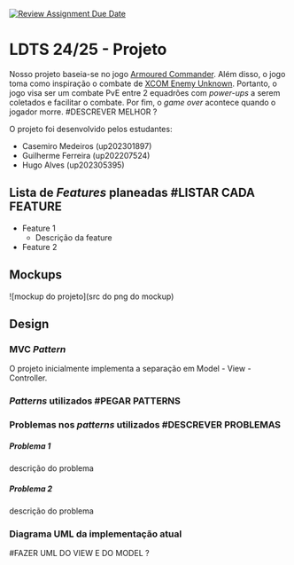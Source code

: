 [![Review Assignment Due Date](https://classroom.github.com/assets/deadline-readme-button-22041afd0340ce965d47ae6ef1cefeee28c7c493a6346c4f15d667ab976d596c.svg)](https://classroom.github.com/a/rUa5vdmg)

# LDTS 24/25 - Projeto


Nosso projeto baseia-se no jogo [Armoured Commander](https://store.steampowered.com/app/1361580/Armoured_Commander/). Além disso, o jogo toma como inspiração o combate de [XCOM Enemy Unknown](https://store.steampowered.com/app/200510/XCOM_Enemy_Unknown/).  Portanto, o jogo visa ser um combate PvE entre 2 equadrões com *power-ups* a serem coletados e facilitar o combate. Por fim, o *game over* acontece quando o jogador morre.  #DESCREVER MELHOR ?

O projeto foi desenvolvido pelos estudantes:
- Casemiro Medeiros (up202301897)
- Guilherme Ferreira (up202207524)
- Hugo Alves (up202305395)

## Lista de *Features* planeadas #LISTAR CADA FEATURE
- Feature 1
    - Descrição da feature
- Feature 2


## Mockups

![mockup do projeto](src do png do mockup)

## Design
### MVC *Pattern*
O projeto inicialmente implementa a separação em Model - View - Controller.

### *Patterns* utilizados #PEGAR PATTERNS

### Problemas nos *patterns* utilizados #DESCREVER PROBLEMAS
##### Problema 1
descrição do problema

##### Problema 2
descrição do problema


### Diagrama UML da implementação atual
#FAZER UML DO VIEW E DO MODEL ?
